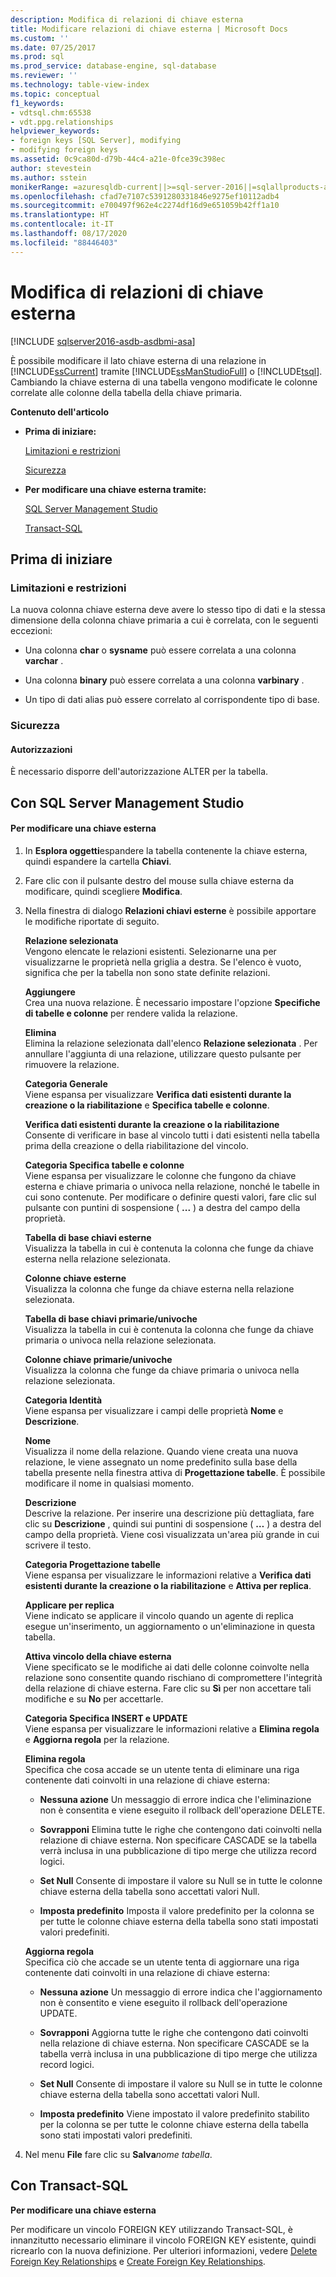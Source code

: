 ```yaml
---
description: Modifica di relazioni di chiave esterna
title: Modificare relazioni di chiave esterna | Microsoft Docs
ms.custom: ''
ms.date: 07/25/2017
ms.prod: sql
ms.prod_service: database-engine, sql-database
ms.reviewer: ''
ms.technology: table-view-index
ms.topic: conceptual
f1_keywords:
- vdtsql.chm:65538
- vdt.ppg.relationships
helpviewer_keywords:
- foreign keys [SQL Server], modifying
- modifying foreign keys
ms.assetid: 0c9ca80d-d79b-44c4-a21e-0fce39c398ec
author: stevestein
ms.author: sstein
monikerRange: =azuresqldb-current||>=sql-server-2016||=sqlallproducts-allversions||>=sql-server-linux-2017||=azuresqldb-mi-current
ms.openlocfilehash: cfad7e7107c5391280331846e9275ef10112adb4
ms.sourcegitcommit: e700497f962e4c2274df16d9e651059b42ff1a10
ms.translationtype: HT
ms.contentlocale: it-IT
ms.lasthandoff: 08/17/2020
ms.locfileid: "88446403"
---
```

# <a name="modify-foreign-key-relationships"></a>Modifica di relazioni di chiave esterna
[!INCLUDE [sqlserver2016-asdb-asdbmi-asa](../../includes/applies-to-version/sqlserver2016-asdb-asdbmi-asa.md)]

  È possibile modificare il lato chiave esterna di una relazione in [!INCLUDE[ssCurrent](../../includes/sscurrent-md.md)] tramite [!INCLUDE[ssManStudioFull](../../includes/ssmanstudiofull-md.md)] o [!INCLUDE[tsql](../../includes/tsql-md.md)]. Cambiando la chiave esterna di una tabella vengono modificate le colonne correlate alle colonne della tabella della chiave primaria.  
  
 **Contenuto dell'articolo**  
  
-   **Prima di iniziare:**  
  
     [Limitazioni e restrizioni](#Restrictions)  
  
     [Sicurezza](#Security)  
  
-   **Per modificare una chiave esterna tramite:**  
  
     [SQL Server Management Studio](#SSMSProcedure)  
  
     [Transact-SQL](#TsqlProcedure)  
  
##  <a name="before-you-begin"></a><a name="BeforeYouBegin"></a> Prima di iniziare  
  
###  <a name="limitations-and-restrictions"></a><a name="Restrictions"></a> Limitazioni e restrizioni  
 La nuova colonna chiave esterna deve avere lo stesso tipo di dati e la stessa dimensione della colonna chiave primaria a cui è correlata, con le seguenti eccezioni:  
  
-   Una colonna **char** o **sysname** può essere correlata a una colonna **varchar** .  
  
-   Una colonna **binary** può essere correlata a una colonna **varbinary** .  
  
-   Un tipo di dati alias può essere correlato al corrispondente tipo di base.  
  
###  <a name="security"></a><a name="Security"></a> Sicurezza  
  
####  <a name="permissions"></a><a name="Permissions"></a> Autorizzazioni  
 È necessario disporre dell'autorizzazione ALTER per la tabella.  
  
##  <a name="using-sql-server-management-studio"></a><a name="SSMSProcedure"></a> Con SQL Server Management Studio  
  
#### <a name="to-modify-a-foreign-key"></a>Per modificare una chiave esterna  
  
1.  In **Esplora oggetti**espandere la tabella contenente la chiave esterna, quindi espandere la cartella **Chiavi**.  
  
2.  Fare clic con il pulsante destro del mouse sulla chiave esterna da modificare, quindi scegliere **Modifica**.  
  
3.  Nella finestra di dialogo **Relazioni chiavi esterne** è possibile apportare le modifiche riportate di seguito.  
  
     **Relazione selezionata**  
     Vengono elencate le relazioni esistenti. Selezionarne una per visualizzarne le proprietà nella griglia a destra. Se l'elenco è vuoto, significa che per la tabella non sono state definite relazioni.  
  
     **Aggiungere**  
     Crea una nuova relazione. È necessario impostare l'opzione **Specifiche di tabelle e colonne** per rendere valida la relazione.  
  
     **Elimina**  
     Elimina la relazione selezionata dall'elenco **Relazione selezionata** . Per annullare l'aggiunta di una relazione, utilizzare questo pulsante per rimuovere la relazione.  
  
     **Categoria Generale**  
     Viene espansa per visualizzare **Verifica dati esistenti durante la creazione o la riabilitazione** e **Specifica tabelle e colonne**.  
  
     **Verifica dati esistenti durante la creazione o la riabilitazione**  
     Consente di verificare in base al vincolo tutti i dati esistenti nella tabella prima della creazione o della riabilitazione del vincolo.  
  
     **Categoria Specifica tabelle e colonne**  
     Viene espansa per visualizzare le colonne che fungono da chiave esterna e chiave primaria o univoca nella relazione, nonché le tabelle in cui sono contenute. Per modificare o definire questi valori, fare clic sul pulsante con puntini di sospensione ( **...** ) a destra del campo della proprietà.  
  
     **Tabella di base chiavi esterne**  
     Visualizza la tabella in cui è contenuta la colonna che funge da chiave esterna nella relazione selezionata.  
  
     **Colonne chiave esterne**  
     Visualizza la colonna che funge da chiave esterna nella relazione selezionata.  
  
     **Tabella di base chiavi primarie/univoche**  
     Visualizza la tabella in cui è contenuta la colonna che funge da chiave primaria o univoca nella relazione selezionata.  
  
     **Colonne chiave primarie/univoche**  
     Visualizza la colonna che funge da chiave primaria o univoca nella relazione selezionata.  
  
     **Categoria Identità**  
     Viene espansa per visualizzare i campi delle proprietà **Nome** e **Descrizione**.  
  
     **Nome**  
     Visualizza il nome della relazione. Quando viene creata una nuova relazione, le viene assegnato un nome predefinito sulla base della tabella presente nella finestra attiva di **Progettazione tabelle**. È possibile modificare il nome in qualsiasi momento.  
  
     **Descrizione**  
     Descrive la relazione. Per inserire una descrizione più dettagliata, fare clic su **Descrizione** , quindi sui puntini di sospensione ( **…** ) a destra del campo della proprietà. Viene così visualizzata un'area più grande in cui scrivere il testo.  
  
     **Categoria Progettazione tabelle**  
     Viene espansa per visualizzare le informazioni relative a **Verifica dati esistenti durante la creazione o la riabilitazione** e **Attiva per replica**.  
  
     **Applicare per replica**  
     Viene indicato se applicare il vincolo quando un agente di replica esegue un'inserimento, un aggiornamento o un'eliminazione in questa tabella.  
  
     **Attiva vincolo della chiave esterna**  
     Viene specificato se le modifiche ai dati delle colonne coinvolte nella relazione sono consentite quando rischiano di compromettere l'integrità della relazione di chiave esterna. Fare clic su **Sì** per non accettare tali modifiche e su **No** per accettarle.  
  
     **Categoria Specifica INSERT e UPDATE**  
     Viene espansa per visualizzare le informazioni relative a **Elimina regola** e **Aggiorna regola** per la relazione.  
  
     **Elimina regola**  
     Specifica che cosa accade se un utente tenta di eliminare una riga contenente dati coinvolti in una relazione di chiave esterna:  
  
    -   **Nessuna azione** Un messaggio di errore indica che l'eliminazione non è consentita e viene eseguito il rollback dell'operazione DELETE.  
  
    -   **Sovrapponi** Elimina tutte le righe che contengono dati coinvolti nella relazione di chiave esterna. Non specificare CASCADE se la tabella verrà inclusa in una pubblicazione di tipo merge che utilizza record logici.  
  
    -   **Set Null** Consente di impostare il valore su Null se in tutte le colonne chiave esterna della tabella sono accettati valori Null.  
  
    -   **Imposta predefinito** Imposta il valore predefinito per la colonna se per tutte le colonne chiave esterna della tabella sono stati impostati valori predefiniti.  
  
     **Aggiorna regola**  
     Specifica ciò che accade se un utente tenta di aggiornare una riga contenente dati coinvolti in una relazione di chiave esterna:  
  
    -   **Nessuna azione** Un messaggio di errore indica che l'aggiornamento non è consentito e viene eseguito il rollback dell'operazione UPDATE.  
  
    -   **Sovrapponi** Aggiorna tutte le righe che contengono dati coinvolti nella relazione di chiave esterna. Non specificare CASCADE se la tabella verrà inclusa in una pubblicazione di tipo merge che utilizza record logici.  
  
    -   **Set Null** Consente di impostare il valore su Null se in tutte le colonne chiave esterna della tabella sono accettati valori Null.  
  
    -   **Imposta predefinito** Viene impostato il valore predefinito stabilito per la colonna se per tutte le colonne chiave esterna della tabella sono stati impostati valori predefiniti.  
  
4.  Nel menu **File** fare clic su **Salva**_nome tabella_.  
  
##  <a name="using-transact-sql"></a><a name="TsqlProcedure"></a> Con Transact-SQL  
 **Per modificare una chiave esterna**  
  
 Per modificare un vincolo FOREIGN KEY utilizzando Transact-SQL, è innanzitutto necessario eliminare il vincolo FOREIGN KEY esistente, quindi ricrearlo con la nuova definizione. Per ulteriori informazioni, vedere [Delete Foreign Key Relationships](../../relational-databases/tables/delete-foreign-key-relationships.md) e [Create Foreign Key Relationships](../../relational-databases/tables/create-foreign-key-relationships.md).  
  
###  <a name="TsqlExample"></a>  
